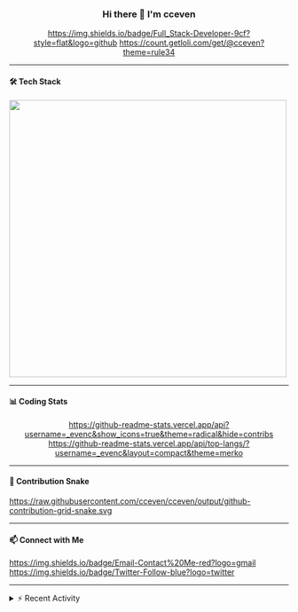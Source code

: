 <div align="center">

### Hi there 👋 I'm cceven

https://img.shields.io/badge/Full_Stack-Developer-9cf?style=flat&logo=github
https://count.getloli.com/get/@cceven?theme=rule34

</div>

------

#### 🛠️ Tech Stack

<img src="https://gitee.com/chen-houchao/images/raw/master/img/20250222110109435.svg+xml" width="500px">

------

#### 📊 Coding Stats

<div align="center">

https://github-readme-stats.vercel.app/api?username=_evenc&show_icons=true&theme=radical&hide=contribs
https://github-readme-stats.vercel.app/api/top-langs/?username=_evenc&layout=compact&theme=merko

</div>

------

#### 🐍 Contribution Snake

https://raw.githubusercontent.com/cceven/cceven/output/github-contribution-grid-snake.svg

------

#### 📫 Connect with Me

https://img.shields.io/badge/Email-Contact%20Me-red?logo=gmail
https://img.shields.io/badge/Twitter-Follow-blue?logo=twitter

------

<details> <summary>⚡ Recent Activity</summary> <!--START_SECTION:activity-->

1. 🎉 Merged PR #42 in yourproject
2. 🚀 Deployed v1.2.0 of awesome-app
3. 💬 Commented on issue #15 in community-project

<!--END_SECTION:activity--> </details>
